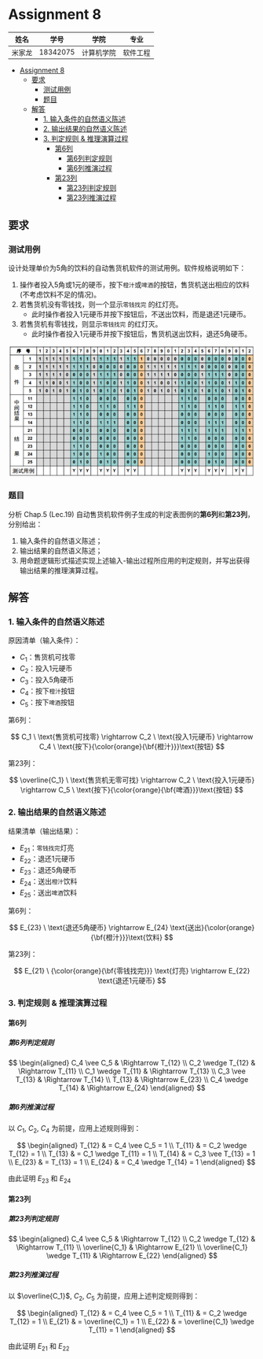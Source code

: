 # Assignment 8

|  姓名  |   学号   |    学院    |   专业   |
| :----: | :------: | :--------: | :------: |
| 米家龙 | 18342075 | 计算机学院 | 软件工程 |

- [Assignment 8](#assignment-8)
  - [要求](#要求)
    - [测试用例](#测试用例)
    - [题目](#题目)
  - [解答](#解答)
    - [1. 输入条件的自然语义陈述](#1-输入条件的自然语义陈述)
    - [2. 输出结果的自然语义陈述](#2-输出结果的自然语义陈述)
    - [3. 判定规则 & 推理演算过程](#3-判定规则--推理演算过程)
      - [第6列](#第6列)
        - [第6列判定规则](#第6列判定规则)
        - [第6列推演过程](#第6列推演过程)
      - [第23列](#第23列)
        - [第23列判定规则](#第23列判定规则)
        - [第23列推演过程](#第23列推演过程)

## 要求

### 测试用例

设计处理单价为5角的饮料的自动售货机软件的测试用例。软件规格说明如下：

1. 操作者投入5角或1元的硬币，按下`橙汁`或`啤酒`的按钮，售货机送出相应的饮料 (不考虑饮料不足的情况)。
2. 若售货机没有零钱找，则一个显示`零钱找完` 的红灯亮。
   - 此时操作者投入1元硬币并按下按钮后，不送出饮料，而是退还1元硬币。
3. 若售货机有零钱找，则显示`零钱找完` 的红灯灭。
   - 此时操作者投入1元硬币并按下按钮后，售货机送出饮料，退还5角硬币。

![判定表](./img/判定表图例.png)

### 题目

分析 Chap.5 (Lec.19) 自动售货机软件例子生成的判定表图例的**第6列**和**第23列**，分别给出：

1. 输入条件的自然语义陈述；
2. 输出结果的自然语义陈述；
3. 用命题逻辑形式描述实现上述输入-输出过程所应用的判定规则，并写出获得输出结果的推理演算过程。

## 解答

### 1. 输入条件的自然语义陈述

原因清单（输入条件）：

- $C_1$：售货机可找零
- $C_2$：投入1元硬币
- $C_3$：投入5角硬币
- $C_4$：按下`橙汁`按钮
- $C_5$：按下`啤酒`按钮

第6列：

$$
C_1 \ \text{售货机可找零} \rightarrow C_2 \ \text{投入1元硬币} \rightarrow C_4 \ \text{按下}{\color{orange}{\bf{橙汁}}}\text{按钮}
$$

第23列：

$$
\overline{C_1} \ \text{售货机无零可找} \rightarrow C_2 \ \text{投入1元硬币} \rightarrow C_5 \ \text{按下}{\color{orange}{\bf{啤酒}}}\text{按钮}
$$

### 2. 输出结果的自然语义陈述

结果清单（输出结果）：

- $E_{21}$：`零钱找完`灯亮
- $E_{22}$：退还1元硬币
- $E_{23}$：退还5角硬币
- $E_{24}$：送出`橙汁`饮料
- $E_{25}$：送出`啤酒`饮料

第6列：

$$
E_{23} \ \text{退还5角硬币} \rightarrow E_{24} \text{送出}{\color{orange}{\bf{橙汁}}}\text{饮料}
$$

第23列：

$$
E_{21} \ {\color{orange}{\bf{零钱找完}}} \text{灯亮} \rightarrow E_{22} \text{退还1元硬币}
$$

### 3. 判定规则 & 推理演算过程

#### 第6列

##### 第6列判定规则

$$
\begin{aligned}
  C_4 \vee C_5 & \Rightarrow T_{12} \\
  C_2 \wedge T_{12}  & \Rightarrow T_{11} \\
  C_1 \wedge T_{11} & \Rightarrow T_{13} \\
  C_3 \vee T_{13} & \Rightarrow T_{14} \\
  T_{13} & \Rightarrow E_{23} \\
  C_4 \wedge T_{14} & \Rightarrow E_{24}
\end{aligned}
$$

##### 第6列推演过程

以 $C_1$, $C_2$, $C_4$ 为前提，应用上述规则得到：

$$
\begin{aligned}
  T_{12} & = C_4 \vee C_5 = 1 \\
  T_{11} & = C_2 \wedge T_{12} = 1 \\
  T_{13} & = C_1 \wedge T_{11} = 1 \\
  T_{14} & = C_3 \vee T_{13} = 1 \\
  E_{23} & = T_{13} = 1 \\
  E_{24} & = C_4 \wedge T_{14} = 1
\end{aligned}
$$

由此证明 $E_{23}$ 和 $E_{24}$

#### 第23列

##### 第23列判定规则

$$
\begin{aligned}
  C_4 \vee C_5 & \Rightarrow T_{12} \\
  C_2 \wedge T_{12} & \Rightarrow T_{11} \\
  \overline{C_1} & \Rightarrow E_{21} \\
  \overline{C_1} \wedge T_{11} & \Rightarrow E_{22}
\end{aligned}
$$

##### 第23列推演过程

以 $\overline{C_1}$, $C_2$, $C_5$ 为前提，应用上述判定规则得到：

$$
\begin{aligned}
  T_{12} & = C_4 \vee C_5 = 1 \\
  T_{11} & = C_2 \wedge T_{12} = 1 \\
  E_{21} & = \overline{C_1} = 1 \\
  E_{22} & = \overline{C_1} \wedge T_{11} = 1
\end{aligned}
$$

由此证明 $E_{21}$ 和 $E_{22}$